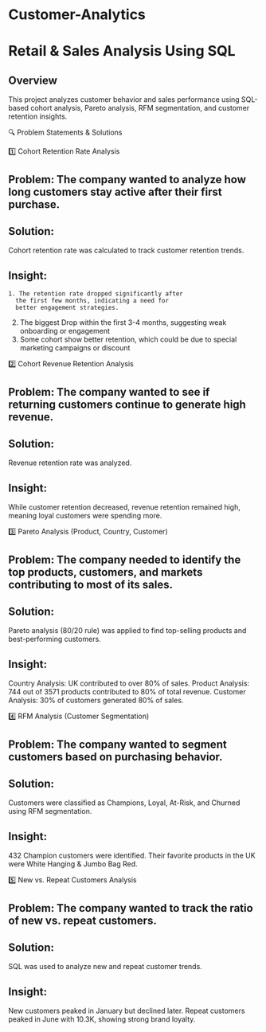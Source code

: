 # Customer-Analytics

# Retail & Sales Analysis Using SQL

 ## Overview
This project analyzes customer behavior and sales performance using SQL-based
cohort analysis, Pareto analysis, RFM segmentation, and customer retention insights.

🔍 Problem Statements & Solutions

1️⃣ Cohort Retention Rate Analysis
 ## Problem: The company wanted to analyze how long customers stay active after their first purchase.
 
   ## Solution:
   Cohort retention rate was calculated to track customer retention trends.
   
  ## Insight:
    1. The retention rate dropped significantly after 
      the first few months, indicating a need for 
      better engagement strategies.
   2. The biggest Drop within the first 3-4 months,
       suggesting weak onboarding
       or engagement
   3. Some cohort show better retention, 
      which could be due to special marketing
      campaigns or discount

2️⃣ Cohort Revenue Retention Analysis
## Problem: The company wanted to see if returning customers continue to generate high revenue.

## Solution: 
Revenue retention rate was analyzed.
## Insight:
 While customer retention decreased, revenue retention remained high,
 meaning loyal customers were spending more.
 
 
3️⃣ Pareto Analysis (Product, Country, Customer)
## Problem: The company needed to identify the top products, customers, and markets contributing to most of its sales.
## Solution:
Pareto analysis (80/20 rule) was applied to find top-selling products and best-performing customers.

## Insight:
Country Analysis: UK contributed to over 80% of sales.
Product Analysis: 744 out of 3571 products contributed to 80% of total revenue.
Customer Analysis: 30% of customers generated 80% of sales.

4️⃣ RFM Analysis (Customer Segmentation)
## Problem: The company wanted to segment customers based on purchasing behavior.
## Solution: 
Customers were classified as Champions, Loyal, At-Risk, and Churned using RFM segmentation.

## Insight:
432 Champion customers were identified.
Their favorite products in the UK were White Hanging & Jumbo Bag Red.

5️⃣ New vs. Repeat Customers Analysis
## Problem: The company wanted to track the ratio of new vs. repeat customers.
## Solution:
SQL was used to analyze new and repeat customer trends.

## Insight:
New customers peaked in January but declined later.
Repeat customers peaked in June with 10.3K, showing strong brand loyalty.
